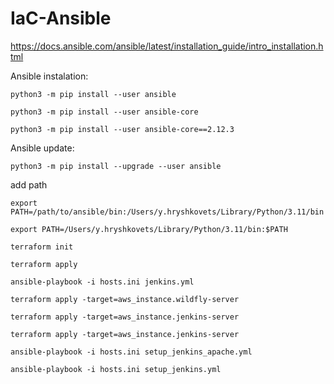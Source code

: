 # IaC-Ansible

https://docs.ansible.com/ansible/latest/installation_guide/intro_installation.html


Ansible instalation:
```
python3 -m pip install --user ansible
```

```
python3 -m pip install --user ansible-core
```

```
python3 -m pip install --user ansible-core==2.12.3
```
Ansible update:
```
python3 -m pip install --upgrade --user ansible
```

add path 
```
export PATH=/path/to/ansible/bin:/Users/y.hryshkovets/Library/Python/3.11/bin
```
```
export PATH=/Users/y.hryshkovets/Library/Python/3.11/bin:$PATH
```

```
terraform init
```

```
terraform apply
```

```
ansible-playbook -i hosts.ini jenkins.yml
```

```
terraform apply -target=aws_instance.wildfly-server
```

```
terraform apply -target=aws_instance.jenkins-server
```

```
terraform apply -target=aws_instance.jenkins-server

ansible-playbook -i hosts.ini setup_jenkins_apache.yml

ansible-playbook -i hosts.ini setup_jenkins.yml
```